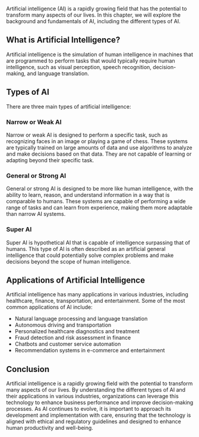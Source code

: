 
Artificial intelligence (AI) is a rapidly growing field that has the potential to transform many aspects of our lives. In this chapter, we will explore the background and fundamentals of AI, including the different types of AI.

What is Artificial Intelligence?
--------------------------------

Artificial intelligence is the simulation of human intelligence in machines that are programmed to perform tasks that would typically require human intelligence, such as visual perception, speech recognition, decision-making, and language translation.

Types of AI
-----------

There are three main types of artificial intelligence:

### Narrow or Weak AI

Narrow or weak AI is designed to perform a specific task, such as recognizing faces in an image or playing a game of chess. These systems are typically trained on large amounts of data and use algorithms to analyze and make decisions based on that data. They are not capable of learning or adapting beyond their specific task.

### General or Strong AI

General or strong AI is designed to be more like human intelligence, with the ability to learn, reason, and understand information in a way that is comparable to humans. These systems are capable of performing a wide range of tasks and can learn from experience, making them more adaptable than narrow AI systems.

### Super AI

Super AI is hypothetical AI that is capable of intelligence surpassing that of humans. This type of AI is often described as an artificial general intelligence that could potentially solve complex problems and make decisions beyond the scope of human intelligence.

Applications of Artificial Intelligence
---------------------------------------

Artificial intelligence has many applications in various industries, including healthcare, finance, transportation, and entertainment. Some of the most common applications of AI include:

* Natural language processing and language translation
* Autonomous driving and transportation
* Personalized healthcare diagnostics and treatment
* Fraud detection and risk assessment in finance
* Chatbots and customer service automation
* Recommendation systems in e-commerce and entertainment

Conclusion
----------

Artificial intelligence is a rapidly growing field with the potential to transform many aspects of our lives. By understanding the different types of AI and their applications in various industries, organizations can leverage this technology to enhance business performance and improve decision-making processes. As AI continues to evolve, it is important to approach its development and implementation with care, ensuring that the technology is aligned with ethical and regulatory guidelines and designed to enhance human productivity and well-being.
